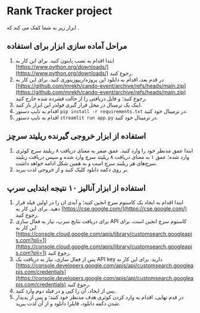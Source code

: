 # Rank Tracker project

ابزار زیر به شما کمک می کند که .

## مراحل آماده سازی ابزار برای استفاده

1. ابتدا اقدام به نصب پایتون کنید. برای این کار به [https://www.python.org/downloads/](https://www.python.org/downloads/) رجوع کنید.
2. در قدم بعد، اقدام به دانلود این پروژه/ریپوزیتوری کنید. برای این کار به [https://github.com/mrekh/cando-event/archive/refs/heads/main.zip](https://github.com/mrekh/cando-event/archive/refs/heads/main.zip) رجوع کنید؛ و فایل دریافتی را از حالت فشرده شده خارج کنید.
3. اینک یک ترمینال در محل قرار گیری فولدر این ابزار باز کنید.
4. اقدام به تایپ دستور `pip install -r requirements.txt` در ترمینال خود کنید.
5. اقدام به تایپ دستور `streamlit run app.py` در ترمینال خود کنید.

## استفاده از ابزار خروجی گیرنده ریلیتد سرچز

1. ابتدا عمق مدنظر خود را وارد کنید. عمق صفر به معنای دریافت ۸ ریلیتد سرچ کوئری وارد شده؛ عمق ۱ به معنای دریافت ۸ ریلیتد سرچ وارد شده و سپس دریافت ریلیتد سرچ‌های هر ریلیتد سرچ است و به همین شکل ادامه خواهد داشت.
2. بر روی دکمه دانلود کلیک کنید و از خروجی لذت ببرید.

## استفاده از ابزار آنالیز ۱۰ نتیجه ابتدایی سرپ

1. ابتدا اقدام به ایجاد یک کاستوم سرچ انجین کنید؛ و آیدی ان را در اولین فیلد قرار دهید. برای این کار به [https://cse.google.com/](https://cse.google.com/) رجوع کنید.
2. برای دریافت نتایج سرپ، نیاز به فعال سازی API کاستوم سرچ انجین است. برای این کار به [https://console.cloud.google.com/apis/library/customsearch.googleapis.com?pli=1](https://console.cloud.google.com/apis/library/customsearch.googleapis.com?pli=1) رجوع کنید.
3. پس از فعال سازی، نیاز به دریافت یک API key دارید. برای این کار به [https://console.developers.google.com/apis/api/customsearch.googleapis.com/credentials](https://console.developers.google.com/apis/api/customsearch.googleapis.com/credentials) رجوع کنید.
4. پس از ایجاد، آن را کپی و در فیلد دوم وارد کنید.
5. در قدم نهایی، اقدام به وارد کردن کوئری هدف مدنظر خود کنید؛ و پس از پدیدار شدن دکمه دانلود، فایلرا دانلود و از آن لذت ببرید.
